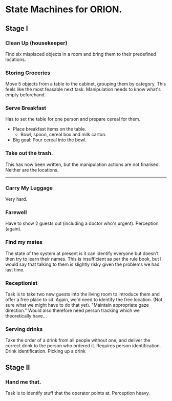 # State Machines for ORION.

## Stage I

### Clean Up (housekeeper)

Find six misplaced objects in a room and bring them to their predefined locations.

### Storing Groceries

Move 5 objects from a table to the cabinet, grouping them by category.
This feels like the most feasable next task. 
Manipulation needs to know what's empty beforehand. 

### Serve Breakfast

Has to set the table for one person and prepare cereal for them. 
 - Place breakfast items on the table.
    - Bowl, spoon, cereal box and milk carton. 
 - Big goal: Pour cereal into the bowl.

### Take out the trash. 

This has now been written, but the manipulation actions are not finalised. Neither are the locations.



--------------------

### Carry My Luggage

Very hard.

### Farewell

Have to show 2 guests out (including a doctor who's urgent). 
Perception (again).

### Find my mates

The state of the system at present is it can identify everyone but doesn't then try to learn their names.
This is insufficient as per the rule book, but I would say that talking to them is slightly risky given the problems we had last time.

### Receptionist

Task is to take two new guests into the living room to introduce them and offer a free place to sit.
Again, we'd need to identify the free location. (Not sure what we might have to do that yet).
"Maintain appropriate gaze direction."
Would also therefore need person tracking which we theoretically have... 

### Serving drinks

Take the order of a drink from all people without one, and deliver the correct drink to the person who ordered it. 
Requires person identification.
Drink identification.
Picking up a drink

## Stage II

### Hand me that.

Task is to identify stuff that the operator points at. 
Perception heavy.
